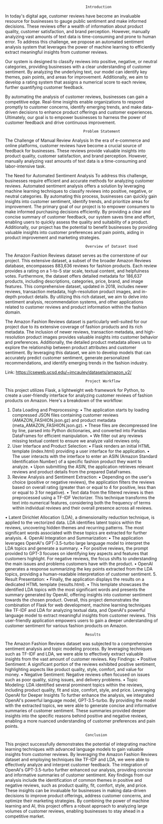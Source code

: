                                          Introduction 

In today's digital age, customer reviews have become an invaluable resource for businesses to gauge public sentiment and make informed decisions. These reviews offer a wealth of information about product quality, customer satisfaction, and brand perception. However, manually analyzing vast amounts of text data is time-consuming and prone to human error. To address this challenge, we propose an automated sentiment analysis system that leverages the power of machine learning to efficiently extract meaningful insights from customer reviews.

Our system is designed to classify reviews into positive, negative, or neutral categories, providing businesses with a clear understanding of customer sentiment. By analyzing the underlying text, our model can identify key themes, pain points, and areas for improvement. Additionally, we aim to develop a rating system that assigns a numerical score to each review, further quantifying customer feedback.

By automating the analysis of customer reviews, businesses can gain a competitive edge. Real-time insights enable organizations to respond promptly to customer concerns, identify emerging trends, and make data-driven decisions to enhance product offerings and customer experiences. Ultimately, our goal is to empower businesses to harness the power of customer feedback and drive continuous improvement.

                                        Problem Statement 

The Challenge of Manual Review Analysis
In the era of e-commerce and online platforms, customer reviews have become a crucial source of feedback for businesses. These reviews provide valuable insights into product quality, customer satisfaction, and brand perception. However, manually analyzing vast amounts of text data is a time-consuming and labor-intensive task.

The Need for Automated Sentiment Analysis
To address this challenge, businesses require efficient and accurate methods for analyzing customer reviews. Automated sentiment analysis offers a solution by leveraging machine learning techniques to classify reviews into positive, negative, or neutral categories. By automating this process, businesses can quickly gain insights into customer sentiment, identify trends, and prioritize areas for improvement.
The primary goal of our project is to empower consumers to make informed purchasing decisions efficiently. By providing a clear and concise summary of customer feedback, our system saves time and effort, enabling users to quickly assess the quality and suitability of a product. Additionally, our project has the potential to benefit businesses by providing valuable insights into customer preferences and pain points, aiding in product improvement and marketing strategies.


                                         Overview of Dataset Used 

The Amazon Fashion Reviews dataset serves as the cornerstone of our project. This extensive dataset, a subset of the broader Amazon Reviews database, encompasses 883,636 reviews for fashion products. Each review provides a rating on a 1-to-5 star scale, textual content, and helpfulness votes. Furthermore, the dataset offers detailed metadata for 186,637 products, including descriptions, categories, price, brand, and image features. This comprehensive dataset, updated in 2018, includes newer reviews, transaction metadata, high-resolution product images, and in-depth product details. By utilizing this rich dataset, we aim to delve into sentiment analysis, recommendation systems, and other applications related to customer reviews and product information within the fashion domain.

The Amazon Fashion Reviews dataset is particularly well-suited for our project due to its extensive coverage of fashion products and its rich metadata. The inclusion of newer reviews, transaction metadata, and high-resolution product images provides valuable insights into customer behavior and preferences. Additionally, the detailed product metadata allows us to explore the relationship between product attributes and customer sentiment. By leveraging this dataset, we aim to develop models that can accurately predict customer sentiment, generate personalized recommendations, and identify emerging trends in the fashion industry.



Link: https://cseweb.ucsd.edu/~jmcauley/datasets/amazon_v2/

                                         Project Workflow
This project utilizes Flask, a lightweight web framework for Python, to create a user-friendly interface for analyzing customer reviews of fashion products on Amazon. Here's a breakdown of the workflow:
1. Data Loading and Preprocessing:
•	The application starts by loading compressed JSON files containing customer reviews (AMAZON_FASHION.json.gz) and product metadata (meta_AMAZON_FASHION.json.gz).
•	These files are decompressed line by line, parsed into Python dictionaries, and converted into Pandas DataFrames for efficient manipulation.
•	We filter out any reviews missing textual content to ensure we analyze valid reviews only.
2. User Interface and Product Selection:
•	Flask renders an initial HTML template (index.html) providing a user interface for the application.
•	The user interacts with the interface to enter an ASIN (Amazon Standard Identification Number) of a specific fashion product they want to analyze.
•	Upon submitting the ASIN, the application retrieves relevant reviews and product details from the prepared DataFrames.
3. Review Analysis and Sentiment Extraction:
•	Depending on the user's choice (positive or negative reviews), the application filters the reviews based on overall rating (greater than or equal to 4 for positive, less than or equal to 3 for negative).
•	Text data from the filtered reviews is then preprocessed using a TF-IDF Vectorizer. This technique transforms the text into numerical features, considering both the frequency of terms within individual reviews and their overall presence across all reviews.

•	Latent Dirichlet Allocation (LDA), a dimensionality reduction technique, is applied to the vectorized data. LDA identifies latent topics within the reviews, uncovering hidden themes and recurring patterns. The most significant words associated with these topics are extracted for further analysis.
4. OpenAI Integration and Summarization:
•	The application leverages OpenAI's GPT-3.5-turbo large language model to interpret the LDA topics and generate a summary.
•	For positive reviews, the prompt provided to GPT-3 focuses on identifying key aspects and features that customers highlight. For negative reviews, the focus shifts to understanding the main issues and problems customers have with the product.
•	OpenAI generates a response summarizing the key points extracted from the LDA topics, providing a human-readable interpretation of customer sentiment.
5. Result Presentation:
•	Finally, the application displays the results on a dedicated HTML template (results.html).
•	This template showcases the identified LDA topics with the most significant words and presents the summary generated by OpenAI, offering insights into customer sentiment towards the chosen product.
Overall, this project demonstrates the combination of Flask for web development, machine learning techniques like TF-IDF and LDA for analyzing textual data, and OpenAI's powerful language model to extract meaningful insights from customer reviews. This user-friendly application empowers users to gain a deeper understanding of customer sentiment for various fashion products on Amazon.


                                         Results 
The Amazon Fashion Reviews dataset was subjected to a comprehensive sentiment analysis and topic modeling process. By leveraging techniques such as TF-IDF and LDA, we were able to effectively extract valuable insights from the vast amount of customer reviews.
Key Findings:
•	Positive Sentiment: A significant portion of the reviews exhibited positive sentiment, highlighting aspects like product quality, style, comfort, and value for money.
•	Negative Sentiment: Negative reviews often focused on issues such as poor quality, sizing issues, and delivery problems.
•	Topic Modeling: LDA identified several prominent topics within the reviews, including product quality, fit and size, comfort, style, and price.
Leveraging OpenAI for Deeper Insights
To further enhance the analysis, we integrated OpenAI's powerful language model, GPT-3.5-turbo. By providing the model with the extracted topics, we were able to generate concise and informative summaries of customer sentiment. These summaries provided deeper insights into the specific reasons behind positive and negative reviews, enabling a more nuanced understanding of customer preferences and pain points.



                                         Conclusion

This project successfully demonstrates the potential of integrating machine learning techniques with advanced language models to gain valuable insights from customer reviews. By leveraging the Amazon Fashion Reviews dataset and employing techniques like TF-IDF and LDA, we were able to effectively analyze and interpret customer feedback. The integration of OpenAI's GPT-3.5-turbo further enhanced our analysis, providing concise and informative summaries of customer sentiment.
Key findings from our analysis include the identification of common themes in positive and negative reviews, such as product quality, fit, comfort, style, and price. These insights can be invaluable for businesses in making data-driven decisions to improve product offerings, address customer concerns, and optimize their marketing strategies.
By combining the power of machine learning and AI, this project offers a robust approach to analyzing large volumes of customer reviews, enabling businesses to stay ahead in a competitive market.
 



 
